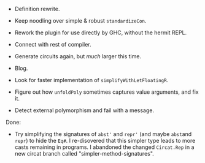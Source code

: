 
*   Definition rewrite.
*   Keep noodling over simple & robust `standardizeCon`.
*   Rework the plugin for use directly by GHC, without the hermit REPL.
*   Connect with rest of compiler.
*   Generate circuits again, but *much* larger this time.
*   Blog.


*   Look for faster implementation of `simplifyWithLetFloatingR`.
*   Figure out how `unfoldPoly` sometimes captures value arguments, and fix it.
*   Detect external polymorphism and fail with a message.


Done:

*   Try simplifying the signatures of `abst'` and `repr'` (and maybe `abst`and `repr`) to hide the `Eq#`.
    I re-disovered that this simpler type leads to more casts remaining in programs.
    I abandoned the changed `Circat.Rep` in a new circat branch called "simpler-method-signatures".

